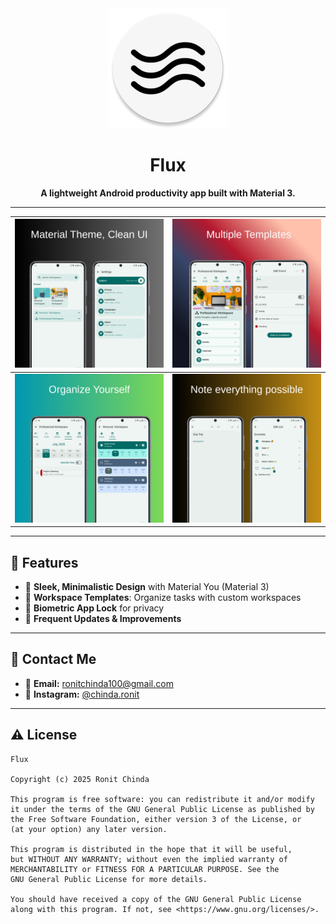 <div align="center">
    <img width="192" height="192" src="app/src/main/res/mipmap-xxxhdpi/ic_launcher_round.webp" alt="Flux Logo" />

<br>

# Flux
**A lightweight Android productivity app built with Material 3.**

---

</div>

| ![Image 1](metadata/page1.png) | ![Image 2](metadata/page2.png) |
|:------------------------------:|:------------------------------:|
| ![Image 3](metadata/page3.png) | ![Image 4](metadata/page4.png) |
---

## 🎉 Features

- 📝 **Sleek, Minimalistic Design** with Material You (Material 3)
- 🌟 **Workspace Templates**: Organize tasks with custom workspaces
- 🔐 **Biometric App Lock** for privacy
- 🚀 **Frequent Updates & Improvements**

---

## 💬 Contact Me

- 📧 **Email:** ronitchinda100@gmail.com
- 📸 **Instagram:** [@chinda.ronit](https://www.instagram.com/chinda_ronit/)

---

## ⚠️ License

```text
Flux

Copyright (c) 2025 Ronit Chinda

This program is free software: you can redistribute it and/or modify
it under the terms of the GNU General Public License as published by
the Free Software Foundation, either version 3 of the License, or
(at your option) any later version.

This program is distributed in the hope that it will be useful,
but WITHOUT ANY WARRANTY; without even the implied warranty of
MERCHANTABILITY or FITNESS FOR A PARTICULAR PURPOSE. See the
GNU General Public License for more details.

You should have received a copy of the GNU General Public License
along with this program. If not, see <https://www.gnu.org/licenses/>.
